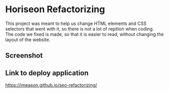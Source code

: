 # Horiseon Refactorizing
This project was meant to help us change HTML elements and CSS selectors that went with it, so there is not a lot of repition when coding.  
The code we fixed is made, so that it is easier to read, without changing the layout of the website.

## Screenshot


## Link to deploy application
https://jmeason.github.io/seo-refactorizing/
 
